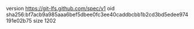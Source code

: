 version https://git-lfs.github.com/spec/v1
oid sha256:bf7acb9a985aaa6bef5dbee0fc3ee40caddbcbb1b2cd3bd5edee974191e02b75
size 1202

